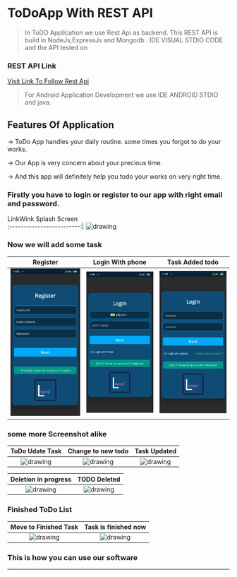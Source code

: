 # ToDoApp With REST API


>In ToDO Application we use Rest Api as backend. This REST API is build in NodeJs,ExpressJs and Mongodb . IDE VISUAL STDIO CODE and the API tested on 

### REST API Link
[Visit Link To Follow Rest Api](https://github.com/sauravsuman7/Todo-REST-API "LCO")



>For Android Application Development we use IDE ANDROID STDIO and java.



## Features Of Application

&rarr; ToDo App handles your daily routine. some times you forgot to do your works.

&rarr; Our App is very concern about your precious time. 

&rarr; And this app will definitely help you todo your works on very right time.

### Firstly you have to login or register to our app with right email and password.

LinkWink Splash Screen             
:-------------------------:|
 <img src="images/splash_screen_link_wink.jpg" alt="drawing" width="250"/>  



### Now we will add some task

Register             |  Login With phone         | Task Added todo
:-------------------------:|:-------------------------:|:-------------------------:
 <img src="images/register_link_wink.jpg" alt="drawing" width="250"/>  | <img src="images/phone_login_link_wink.jpg" alt="drawing" width="250"/> | <img src="images/email_login_link_wink.jpg" alt="drawing" width="250"/>

### some more Screenshot alike

ToDo Udate Task             |  Change to new todo          | Task Updated
:-------------------------:|:-------------------------:|:-------------------------:
 <img src="images/update_task.jpg" alt="drawing" width="250"/>  | <img src="images/to_update_task.jpg" alt="drawing" width="250"/> | <img src="images/task_update.jpg" alt="drawing" width="250"/>




 Deletion in progress             |  TODO Deleted
:-------------------------:|:-------------------------:
 <img src="images/delete2.jpg" alt="drawing" width="250"/>  | <img src="images/delete1.jpg" alt="drawing" width="250"/>


### Finished ToDo List

Move to Finished Task             |  Task is finished now
:-------------------------:|:-------------------------:
 <img src="images/move1.jpg" alt="drawing" width="250"/>  | <img src="images/move2.jpg" alt="drawing" width="250"/>




### This is how you can use our software


***
